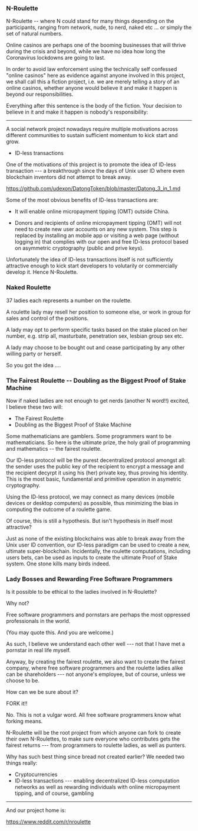 ### N-Roulette

N-Roulette -- where N could stand for many things depending on the participants, ranging from network, nude, to nerd, naked etc ... or simply the set of natural numbers.

Online casinos are perhaps one of the booming businesses that will thrive during the crisis and beyond, while we have no idea how long the Coronavirus lockdowns are going to last.

In order to avoid law enforcement using the technically self confessed "online casinos" here as evidence against anyone involved in this project, we shall call this a fiction project, i.e. we are merely telling a story of an online casinos, whether anyone would believe it and make it happen is beyond our responsibilities. 

Everything after this sentence is the body of the fiction. Your decision to believe in it and make it happen is nobody's responsibility:

<hr>

A social network project nowadays require multiple motivations across different communities to sustain sufficient momentum to kick start and grow.

- ID-less transactions

One of the motivations of this project is to promote the idea of ID-less transaction --- a breakthrough since the days of Unix user ID where even blockchain inventors did not attempt to break away.

https://github.com/udexon/DatongToken/blob/master/Datong_3_in_1.md

Some of the most obvious benefits of ID-less transactions are:

- It will enable online micropayment tipping (OMT) outside China.

- Donors and recipients of online micropayment tipping (OMT) will not need to create new user accounts on any new system. This step is replaced by installing an mobile app or visiting a web page (without logging in) that complies with our open and free ID-less protocol based on asymmetric cryptography (public and prive keys).

Unfortunately the idea of ID-less transactions itself is not sufficiently attractive enough to kick start developers to volutarily or commercially develop it. Hence N-Roulette.


### Naked Roulette

37 ladies each represents a number on the roulette.

A roulette lady may resell her position to someone else, or work in group for sales and control of the positions.

A lady may opt to perform specific tasks based on the stake placed on her number, e.g. strip all, masturbate, penetration sex, lesbian group sex etc.

A lady may choose to be bought out and cease participating by any other willing party or herself.

So you got the idea ....


### The Fairest Roulette -- Doubling as the Biggest Proof of Stake Machine

Now if naked ladies are not enough to get nerds (another N word!!) excited, I believe these two will:

- The Fairest Roulette 
- Doubling as the Biggest Proof of Stake Machine

Some mathematicians are gamblers. Some programmers want to be mathematicians. So here is the ultimate prize, the holy grail of programming and mathematics -- the fairest roulette.

Our ID-less protocol will be the purest decentralized protocol amongst all: the sender uses the public key of the recipient to encrypt a message and the recipient decyrpt it using his (her) private key, thus proving his identity. This is the most basic, fundamental and primitive operation in asymetric cryptography.

Using the ID-less protocol, we may connect as many devices (mobile devices or desktop computers) as possible, thus minimizing the bias in computing the outcome of a roulette game.

Of course, this is still a hypothesis. But isn't hypothesis in itself most attractive?

Just as none of the existing blockchains was able to break away from the Unix user ID convention, our ID-less paradigm can be used to create a new, ultimate super-blockchain. Incidentally, the roulette computations, including users bets, can be used as inputs to create the ultimate Proof of Stake system. One stone kills many birds indeed.


### Lady Bosses and Rewarding Free Software Programmers

Is it possible to be ethical to the ladies involved in N-Roulette?

Why not?

Free software programmers and pornstars are perhaps the most oppressed professionals in the world.

(You may quote this. And you are welcome.)

As such, I believe we understand each other well --- not that I have met a pornstar in real life myself.

Anyway, by creating the fairest roulette, we also want to create the fairest company, where free software programmers and the roulette ladies alike can be shareholders --- not anyone's employee, but of course, unless we choose to be.

How can we be sure about it?

FORK it!!

No. This is not a vulgar word. All free software programmers know what forking means.

N-Roulette will be the root project from which anyone can fork to create their own N-Roulettes, to make sure everyone who contributes gets the fairest returns --- from programmers to roulette ladies, as well as punters.

Why has such best thing since bread not created earlier? We needed two things really:

- Cryptocurrencies
- ID-less transactions --- enabling decentralized ID-less computation networks as well as rewarding individuals with online micropayment tipping, and of course, gambling

<hr>

And our project home is:

https://www.reddit.com/r/nroulette




